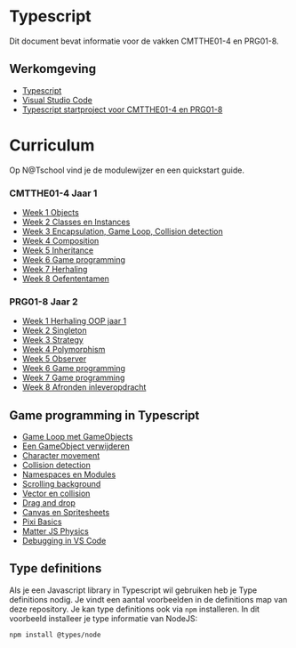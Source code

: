 # Typescript

Dit document bevat informatie voor de vakken CMTTHE01-4 en PRG01-8. 

## Werkomgeving

- [Typescript](https://www.typescriptlang.org)
- [Visual Studio Code](https://code.visualstudio.com)
- [Typescript startproject voor CMTTHE01-4 en PRG01-8](https://github.com/HR-CMGT/Typescript-startproject)

# Curriculum

Op N@Tschool vind je de modulewijzer en een quickstart guide.

### CMTTHE01-4 Jaar 1
- [Week 1 Objects]()
- [Week 2 Classes en Instances]()
- [Week 3 Encapsulation, Game Loop, Collision detection]()
- [Week 4 Composition]()
- [Week 5 Inheritance]()
- [Week 6 Game programming]()
- [Week 7 Herhaling]()
- [Week 8 Oefententamen]()

### PRG01-8 Jaar 2
- [Week 1 Herhaling OOP jaar 1]()
- [Week 2 Singleton]()
- [Week 3 Strategy]()
- [Week 4 Polymorphism]()
- [Week 5 Observer]()
- [Week 6 Game programming]()
- [Week 7 Game programming]()
- [Week 8 Afronden inleveropdracht]()

## Game programming in Typescript

- [Game Loop met GameObjects](snippets/game.md)
- [Een GameObject verwijderen](snippets/remove.md)
- [Character movement](snippets/listeners.md)
- [Collision detection](snippets/collision.md)
- [Namespaces en Modules](snippets/namespace.md)
- [Scrolling background](snippets/scrolling.md)
- [Vector en collision](snippets/vector.md)
- [Drag and drop](snippets/drag.md)
- [Canvas en Spritesheets](snippets/canvas.md)
- [Pixi Basics](snippets/pixi.md)
- [Matter JS Physics](snippets/matter.md)
- [Debugging in VS Code](snippets/debug.md)

## Type definitions

Als je een Javascript library in Typescript wil gebruiken heb je Type definitions nodig. Je vindt een aantal voorbeelden in de definitions map van deze repository. Je kan type definitions ook via `npm` installeren. In dit voorbeeld installeer je type informatie van NodeJS:

`npm install @types/node`